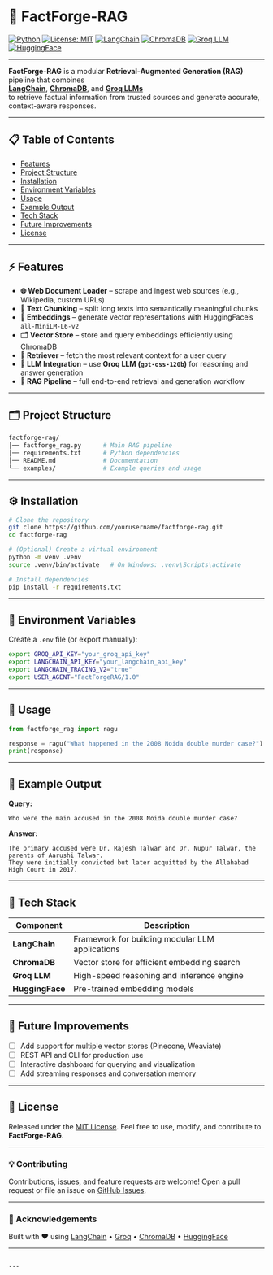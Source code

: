 
# 🧠 FactForge-RAG

[![Python](https://img.shields.io/badge/Python-3.9%2B-blue.svg)](https://www.python.org/)
[![License: MIT](https://img.shields.io/badge/License-MIT-green.svg)](LICENSE)
[![LangChain](https://img.shields.io/badge/LangChain-Framework-orange)](https://www.langchain.com/)
[![ChromaDB](https://img.shields.io/badge/ChromaDB-Vector%20Store-yellow)](https://www.trychroma.com/)
[![Groq LLM](https://img.shields.io/badge/Groq-LLM-red)](https://groq.com/)
[![HuggingFace](https://img.shields.io/badge/HuggingFace-Embeddings-yellow.svg)](https://huggingface.co/)

---

**FactForge-RAG** is a modular **Retrieval-Augmented Generation (RAG)** pipeline that combines  
**[LangChain](https://www.langchain.com/)**, **[ChromaDB](https://www.trychroma.com/)**, and **[Groq LLMs](https://groq.com/)**  
to retrieve factual information from trusted sources and generate accurate, context-aware responses.

---

## 📋 Table of Contents
- [Features](#-features)
- [Project Structure](#-project-structure)
- [Installation](#-installation)
- [Environment Variables](#-environment-variables)
- [Usage](#-usage)
- [Example Output](#-example-output)
- [Tech Stack](#-tech-stack)
- [Future Improvements](#-future-improvements)
- [License](#-license)

---

## ⚡ Features

- **🌐 Web Document Loader** – scrape and ingest web sources (e.g., Wikipedia, custom URLs)  
- **🧩 Text Chunking** – split long texts into semantically meaningful chunks  
- **🧠 Embeddings** – generate vector representations with HuggingFace’s `all-MiniLM-L6-v2`  
- **🗂️ Vector Store** – store and query embeddings efficiently using ChromaDB  
- **🔎 Retriever** – fetch the most relevant context for a user query  
- **🤖 LLM Integration** – use **Groq LLM (`gpt-oss-120b`)** for reasoning and answer generation  
- **🔁 RAG Pipeline** – full end-to-end retrieval and generation workflow  

---

## 🗂️ Project Structure

```bash
factforge-rag/
│── factforge_rag.py      # Main RAG pipeline
│── requirements.txt      # Python dependencies
│── README.md             # Documentation
└── examples/             # Example queries and usage
````

---

## ⚙️ Installation

```bash
# Clone the repository
git clone https://github.com/yourusername/factforge-rag.git
cd factforge-rag

# (Optional) Create a virtual environment
python -m venv .venv
source .venv/bin/activate   # On Windows: .venv\Scripts\activate

# Install dependencies
pip install -r requirements.txt
```

---

## 🔐 Environment Variables

Create a `.env` file (or export manually):

```bash
export GROQ_API_KEY="your_groq_api_key"
export LANGCHAIN_API_KEY="your_langchain_api_key"
export LANGCHAIN_TRACING_V2="true"
export USER_AGENT="FactForgeRAG/1.0"
```

---

## 🚀 Usage

```python
from factforge_rag import ragu

response = ragu("What happened in the 2008 Noida double murder case?")
print(response)
```

---

## 🧾 Example Output

**Query:**

```
Who were the main accused in the 2008 Noida double murder case?
```

**Answer:**

```
The primary accused were Dr. Rajesh Talwar and Dr. Nupur Talwar, the parents of Aarushi Talwar.
They were initially convicted but later acquitted by the Allahabad High Court in 2017.
```

---

## 🧰 Tech Stack

| Component       | Description                                     |
| --------------- | ----------------------------------------------- |
| **LangChain**   | Framework for building modular LLM applications |
| **ChromaDB**    | Vector store for efficient embedding search     |
| **Groq LLM**    | High-speed reasoning and inference engine       |
| **HuggingFace** | Pre-trained embedding models                    |

---

## 🚧 Future Improvements

* [ ] Add support for multiple vector stores (Pinecone, Weaviate)
* [ ] REST API and CLI for production use
* [ ] Interactive dashboard for querying and visualization
* [ ] Add streaming responses and conversation memory

---

## 📜 License

Released under the [MIT License](LICENSE).
Feel free to use, modify, and contribute to **FactForge-RAG**.

---

### 💡 Contributing

Contributions, issues, and feature requests are welcome!
Open a pull request or file an issue on [GitHub Issues](https://github.com/yourusername/factforge-rag/issues).

---

### 🌟 Acknowledgements

Built with ❤️ using
[LangChain](https://www.langchain.com/) • [Groq](https://groq.com/) • [ChromaDB](https://www.trychroma.com/) • [HuggingFace](https://huggingface.co/)

---

```

---


```
